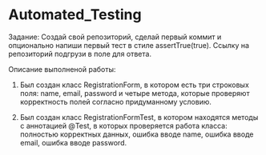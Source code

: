 # Automated_Testing
Задание:
Создай свой репозиторий, сделай первый коммит и опционально напиши первый тест в стиле assertTrue(true). Ссылку на репозиторий подгрузи в поле для ответа.

Описание выполненой работы:

1. Был создан класс RegistrationForm, в котором есть три строковых поля: name, email, password и четыре метода, которые проверяют корректность полей согласно придуманному условию.

2. Был создан класс RegistrationFormTest, в котором находятся методы с аннотацией @Test, в которых проверяется работа класса: полностью корректных данных, ошибка вводе name, ошибка вводе email, ошибка вводе password.
